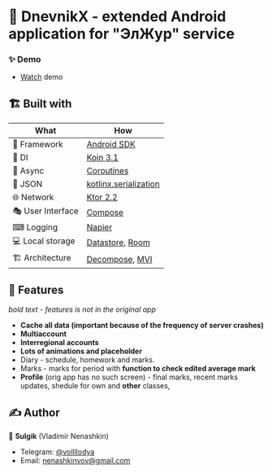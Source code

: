 # 🚀 DnevnikX - extended Android application for "ЭлЖур" service

### ✨ Demo

- [Watch](https://www.youtube.com/watch?v=Ciad6aF2a94) demo

## 🏗️️ Built with

| What              | How                                                                               |
|-------------------|-----------------------------------------------------------------------------------|
| 🧠 Framework      | [Android SDK](https://ru.wikipedia.org/wiki/Android_SDK)                          |                                                                                          ||
| 💉 DI             | [Koin 3.1](https://github.com/InsertKoinIO/koin)                                  |                                                                                                                             |
| 🌊 Async          | [Coroutines](https://kotlinlang.org/docs/coroutines-overview.html)                |
| 📄 JSON           | [kotlinx.serialization](https://github.com/Kotlin/kotlinx.serialization)          |
| 🌐 Network        | [Ktor 2.2](https://github.com/ktorio/ktor)                                        |
| 🎭 User Interface | [Compose](https://developer.android.com/jetpack/compose)                          |
| ⌨ Logging         | [Napier](https://github.com/AAkira/Napier)                                        |
| 💻 Local storage  | [Datastore](https://developer.android.com/topic/libraries/architecture/datastore), [Room](https://developer.android.com/training/data-storage/room) |
| 🏗 Architecture   | [Decompose](https://github.com/arkivanov/Decompose), [MVI](https://github.com/arkivanov/MVIKotlin)                                     |

## 🥼 Features

*bold text - features is not in the original app* 

- **Cache all data (important because of the frequency of server crashes)**
- **Multiaccount**
- **Interregional accounts**
- **Lots of animations and placeholder**
- Diary - schedule, homework and marks.
- Marks - marks for period with **function to check edited average mark**
- **Profile** (orig app has no such screen) - final marks, recent marks updates, shedule for own and **other** classes, 

## ✍️ Author

👤 **Sulgik** (Vladimir Nenashkin)

* Telegram: <a href="https://t.me/vollllodya" target="_blank">@vollllodya</a>
* Email: nenashkinvov@gmail.com
